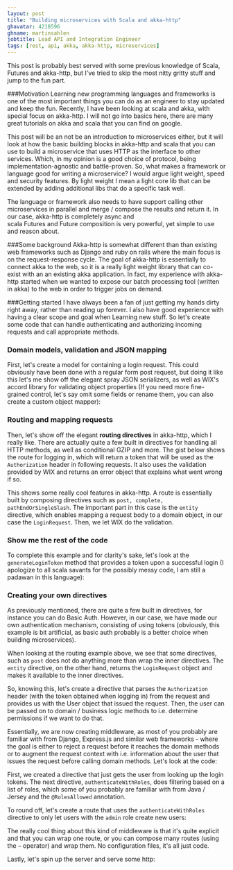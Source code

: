 ```yaml
---
layout: post
title: "Building microservices with Scala and akka-http"
ghavatar: 4218596
ghname: martinsahlen
jobtitle: Lead API and Integration Engineer
tags: [rest, api, akka, akka-http, microservices]
---
```


<div class="message">
  This post is probably best served with some previous knowledge of Scala, Futures
  and akka-http, but I've tried to skip the most nitty gritty stuff and jump to
  the fun part.
</div>


###Motivation
Learning new programming languages and frameworks is one of
the most important things you can do as an engineer to stay updated and keep
the fun. Recently, I have been looking at scala and akka, with special focus
on akka-http. I will not go into basics here, there are many great tutorials on
akka and scala that you can find on google.

This post will be an not be an introduction to microservices either, but it will
look at how the basic building blocks in akka-http and scala that you can use to build a
microservice that uses HTTP as the interface to other services. Which, in my opinion
is a good choice of protocol, being implementation-agnostic and battle-proven.
So, what makes a framework or language good for writing a microservice?
I would argue light weight, speed and security features. By light weight I mean
a light core lib that can be extended by adding additional libs that do a specific task well.

The language or framework also needs to have support calling other microservices in parallel and
merge / compose the results and return it. In our case, akka-http is completely async and  
scala Futures and Future composition is very powerful, yet simple to use and reason about.

###Some background
Akka-http is somewhat different than than existing web frameworks such as Django
and ruby on rails where the main focus is on the request-response cycle.
The goal of akka-http is essentially to connect akka to the web, so it is a really light weight
library that can co-exist with an an existing akka application.
In fact, my experience with akka-http started when we wanted to expose our batch processing tool
(written in akka) to the web in order to trigger jobs on demand.

###Getting started
I have always been a fan of just getting my hands dirty right away, rather than reading
up forever. I also have good experience with having a clear scope and goal when Learning
new stuff. So let's create some code that can handle authenticating and authorizing incoming
requests and call appropriate methods.

### Domain models, validation and JSON mapping
First, let's create a model for containing a login request. This could obviously have
been done with a regular form post request, but doing it like this let's me show off the
elegant spray JSON serializers, as well as WIX's accord library for validating object
properties (If you need more fine-grained control, let's say omit some fields or rename
them, you can also create a custom object mapper):
<script src="https://gist.github.com/MartinSahlen/2b4b7f93f68630382f77.js"></script>

### Routing and mapping requests
Then, let's show off the elegant __routing directives__ in akka-http, which I really like.
There are actually quite a few built in directives for handling all HTTP methods, as well
as conditional GZIP and more. The gist below shows the route for logging in, which will return
a token that will be used as the ``Authorization`` header in following requests. It also
uses the validation provided by WIX and returns an error object that explains what went wrong if so.
<script src="https://gist.github.com/MartinSahlen/0dea83af180957b34993.js"></script>

This shows some really cool features in akka-http. A route is essentially built by composing
directives such as ``post, complete, pathEndOrSingleSlash``. The important part in this case is
the ``entity`` directive, which enables mapping a request body to a domain object, in our case
the ``LoginRequest``. Then, we let WIX do the validation.

### Show me the rest of the code
To complete this example and for clarity's sake,
let's look at the ``generateLoginToken`` method that provides a token upon a successful login (I apologize
  to all scala savants for the possibly messy code, I am still a padawan in this language):
<script src="https://gist.github.com/MartinSahlen/f13c2fceb3bf810cf376.js"></script>

### Creating your own directives
As previously mentioned, there are quite a few built in directives, for instance you
can do Basic Auth. However, in our case, we have made our own authentication mechanism,
consisting of using tokens (obviously, this example is bit artificial, as basic auth
probably is a better choice when building microservices).

When looking at the routing example above, we see that some directives, such as ``post``
does not do anything more than wrap the inner directives. The ``entity`` directive, on
the other hand, returns the ``LoginRequest`` object and makes it available to the inner
directives.

So, knowing this, let's create a directive that parses the ``Authorization`` header
(with the token obtained when logging in) from the request and provides us with the
User object that issued the request. Then, the user can be passed on to domain / business
logic methods to i.e. determine permissions if we want to do that.

Essentially, we are now creating middleware, as most of you probably are familiar
with from Django, Express.js and similar web frameworks - where the goal is either
to reject a request before it reaches the domain methods or to augment the
request context with i.e. information about the user that issues the request before calling
domain methods. Let's look at the code:
<script src="https://gist.github.com/MartinSahlen/65116df412e32cf24409.js"></script>

First, we created a directive that just gets the user from looking up the login tokens. The
next directive, ``authenticateWithRoles``, does filtering based on a list of roles, which some of you probably are
familiar with from Java / Jersey and the ``@RolesAllowed`` annotation.

To round off, let's create a route that uses the ``authenticateWithRoles`` directive to only let users with
the ``admin`` role create new users:
<script src="https://gist.github.com/MartinSahlen/863853e232d577edd7f5.js"></script>

The really cool thing about this kind of middleware is that it's quite explicit and that you can wrap one route,
or you can compose many routes (using the ``~`` operator) and wrap them. No configuration files, it's all just code.

Lastly, let's spin up the server and serve some http:
<script src="https://gist.github.com/MartinSahlen/f9039a8b314724e38b42.js"></script>

